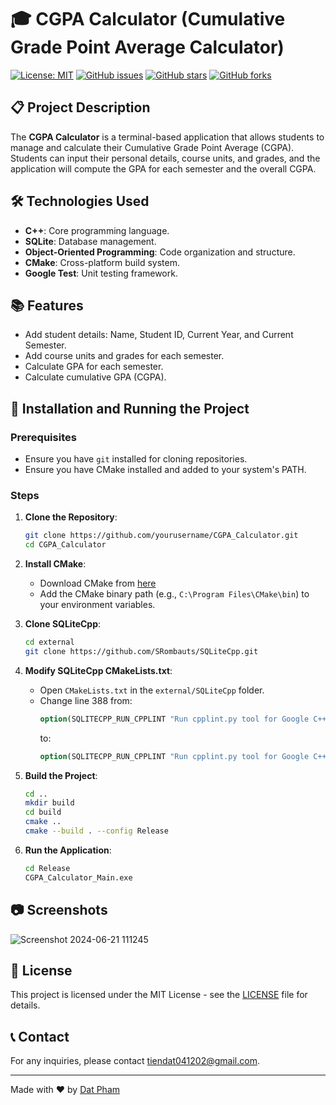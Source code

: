 # 🎓 CGPA Calculator (Cumulative Grade Point Average Calculator)

[![License: MIT](https://img.shields.io/badge/License-MIT-yellow.svg)](https://github.com/datpham0412/CGPA_Calculator/blob/main/LICENSE)
[![GitHub issues](https://img.shields.io/github/issues/datpham0412/CGPA_Calculator)](https://github.com/datpham0412/CGPA_Calculator/issues)
[![GitHub stars](https://img.shields.io/github/stars/datpham0412/CGPA_Calculator)](https://github.com/datpham0412/CGPA_Calculator/stargazers)
[![GitHub forks](https://img.shields.io/github/forks/datpham0412/CGPA_Calculator)](https://github.com/datpham0412/CGPA_Calculator/network/members)

## 📋 Project Description
The **CGPA Calculator** is a terminal-based application that allows students to manage and calculate their Cumulative Grade Point Average (CGPA). Students can input their personal details, course units, and grades, and the application will compute the GPA for each semester and the overall CGPA.

## 🛠 Technologies Used
- **C++**: Core programming language.
- **SQLite**: Database management.
- **Object-Oriented Programming**: Code organization and structure.
- **CMake**: Cross-platform build system.
- **Google Test**: Unit testing framework.

## 📚 Features
- Add student details: Name, Student ID, Current Year, and Current Semester.
- Add course units and grades for each semester.
- Calculate GPA for each semester.
- Calculate cumulative GPA (CGPA).

## 🚀 Installation and Running the Project
### Prerequisites
- Ensure you have `git` installed for cloning repositories.
- Ensure you have CMake installed and added to your system's PATH.

### Steps
1. **Clone the Repository**:
    ```sh
    git clone https://github.com/yourusername/CGPA_Calculator.git
    cd CGPA_Calculator
    ```

2. **Install CMake**:
    - Download CMake from [here](https://github.com/Kitware/CMake/releases/download/v3.30.0-rc3/cmake-3.30.0-rc3-windows-x86_64.msi)
    - Add the CMake binary path (e.g., `C:\Program Files\CMake\bin`) to your environment variables.

3. **Clone SQLiteCpp**:
    ```sh
    cd external
    git clone https://github.com/SRombauts/SQLiteCpp.git
    ```

4. **Modify SQLiteCpp CMakeLists.txt**:
    - Open `CMakeLists.txt` in the `external/SQLiteCpp` folder.
    - Change line 388 from:
      ```cmake
      option(SQLITECPP_RUN_CPPLINT "Run cpplint.py tool for Google C++ StyleGuide." ON)
      ```
      to:
      ```cmake
      option(SQLITECPP_RUN_CPPLINT "Run cpplint.py tool for Google C++ StyleGuide." OFF)
      ```

5. **Build the Project**:
    ```sh
    cd ..
    mkdir build
    cd build
    cmake ..
    cmake --build . --config Release
    ```

6. **Run the Application**:
    ```sh
    cd Release
    CGPA_Calculator_Main.exe
    ```

## 📷 Screenshots
![Screenshot 2024-06-21 111245](https://github.com/datpham0412/CGPA_Calculator/assets/100574389/c9de7ff3-2079-449d-b9fc-4c13c36a75f5)

## 📜 License
This project is licensed under the MIT License - see the [LICENSE](https://github.com/datpham0412/CGPA_Calculator/blob/main/LICENSE) file for details.

## 📞 Contact
For any inquiries, please contact [tiendat041202@gmail.com](mailto:tiendat041202@gmail.com).

---

Made with ❤️ by [Dat Pham](https://github.com/datpham0412)
